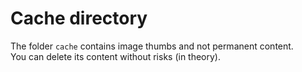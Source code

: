 # Cache directory

The folder `cache` contains image thumbs and not permanent content.  
You can delete its content without risks (in theory).  
